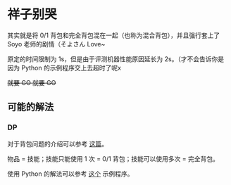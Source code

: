 # 祥子别哭

其实就是将 0/1 背包和完全背包混在一起（也称为混合背包），并且强行套上了 Soyo 老师的剧情（そよさん Love~

原定的时间限制为 1s，但是由于评测机器性能原因延长为 2s。（才不会告诉你是因为 Python 的示例程序交上去超时了呢x

~~就要 GO 就要 GO~~

## 可能的解法

### DP

对于背包问题的介绍可以参考 [这篇](https://oi-wiki.org/dp/knapsack/)。

物品 = 技能；技能只能使用 1 次 = 0/1 背包；技能可以使用多次 = 完全背包。

使用 Python 的解法可以参考 [这个](https://github.com/NoSparkHere/ZFun2023/blob/main/problems/algorithm_problems/std/4.py) 示例程序。
